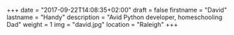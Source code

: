+++
date = "2017-09-22T14:08:35+02:00"
draft = false
firstname = "David"
lastname = "Handy"
description = "Avid Python developer, homeschooling Dad"
weight = 1
img = "david.jpg"
location = "Raleigh"
+++
